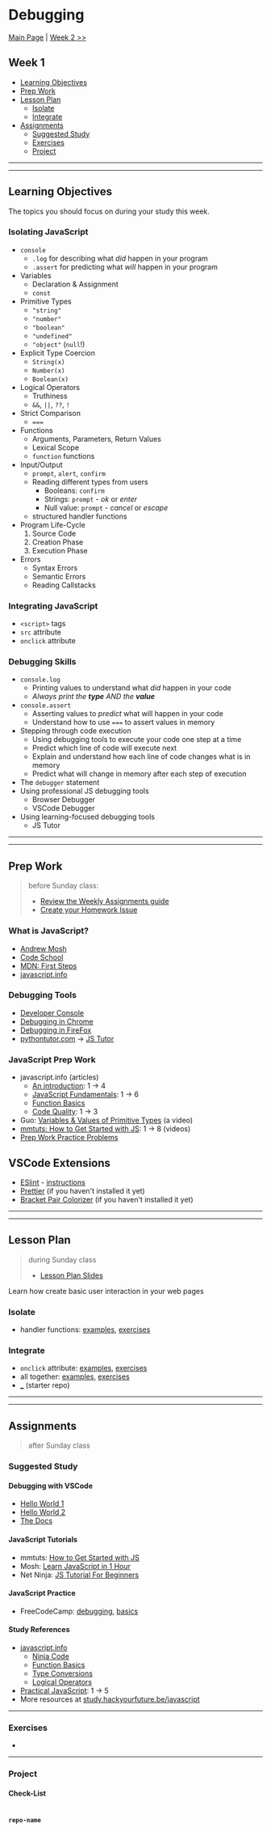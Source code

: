 # Debugging

[Main Page](../README.md) | [Week 2 >>](../week-2/README.md)

## Week 1

- [Learning Objectives](#learning-objectives)
- [Prep Work](#prep-work)
- [Lesson Plan](#lesson-plan)
  - [Isolate](#isolate)
  - [Integrate](#integrate)
- [Assignments](#assignments)
  - [Suggested Study](#suggested-study)
  - [Exercises](#exercises)
  - [Project](#project)

---
---

## Learning Objectives

The topics you should focus on during your study this week.

### Isolating JavaScript

- `console`
  - `.log` for describing what _did_ happen in your program
  - `.assert` for predicting what _will_ happen in your program
- Variables
  - Declaration & Assignment
  - `const`
- Primitive Types
  - `"string"`
  - `"number"`
  - `"boolean"`
  - `"undefined"`
  - `"object"` (`null`!)
- Explicit Type Coercion
  - `String(x)`
  - `Number(x)`
  - `Boolean(x)`
- Logical Operators
  - Truthiness
  - `&&`, `||`, `??`, `!`
- Strict Comparison
  - `===`
- Functions
  - Arguments, Parameters, Return Values
  - Lexical Scope
  - `function` functions
- Input/Output
  - `prompt`, `alert`, `confirm`
  - Reading different types from users
    - Booleans: `confirm`
    - Strings: `prompt` - _ok_ or _enter_
    - Null value: `prompt` - _cancel_ or _escape_
  - structured handler functions
- Program Life-Cycle
  1. Source Code
  1. Creation Phase
  1. Execution Phase
- Errors
  - Syntax Errors
  - Semantic Errors
  - Reading Callstacks

### Integrating JavaScript

- `<script>` tags
- `src` attribute
- `onclick` attribute

### Debugging Skills

- `console.log`
  - Printing values to understand what _did_ happen in your code
  - _Always print the **type** AND the **value**_
- `console.assert`
  - Asserting values to _predict_ what will happen in your code
  - Understand how to use `===` to assert values in memory
- Stepping through code execution
  - Using debugging tools to execute your code one step at a time
  - Predict which line of code will execute next
  - Explain and understand how each line of code changes what is in memory
  - Predict what will change in memory after each step of execution
- The `debugger` statement
- Using professional JS debugging tools
  - Browser Debugger
  - VSCode Debugger
- Using learning-focused debugging tools
  - JS Tutor

---
---

## Prep Work

> before Sunday class:
> - [Review the Weekly Assignments guide](https://home.hackyourfuture.be/students/weekly-assignments)
> - [Create your Homework Issue](https://home.hackyourfuture.be/students/homework-issues)

### What is JavaScript?

- [Andrew Mosh](https://www.youtube.com/watch?v=upDLs1sn7g4)
- [Code School](https://www.youtube.com/watch?v=nItSSTwBvSU)
- [MDN: First Steps](https://developer.mozilla.org/en-US/docs/Learn/JavaScript/First_steps/What_is_JavaScript)
- [javascript.info](https://javascript.info/intro)

### Debugging Tools

- [Developer Console](https://javascript.info/devtools)
- [Debugging in Chrome](https://javascript.info/debugging-chrome)
- [Debugging in FireFox](https://developer.mozilla.org/en-US/docs/Tools/Debugger)
- [pythontutor.com](http://pythontutor.com/) -> [JS Tutor](http://pythontutor.com/javascript.html)

### JavaScript Prep Work

- javascript.info (articles)
  - [An introduction](https://javascript.info/getting-started): 1 -> 4
  - [JavaScript Fundamentals](https://javascript.info/first-steps): 1 -> 6
  - [Function Basics](https://javascript.info/function-basics)
  - [Code Quality](https://javascript.info/code-quality): 1 -> 3
- Guo: [Variables & Values of Primitive Types](https://www.youtube.com/watch?v=pHt_tKYUgbo&list=PLzV58Zm8FuBJFfQN5il3ujx6FDAY8Ds3u&index=2) (a video)
- [mmtuts: How to Get Started with JS](https://www.youtube.com/watch?v=ItYye9h_RXg&list=PL0eyrZgxdwhxNGMWROnaY35NLyEjTqcgB&index=1): 1 -> 8 (videos)
- [Prep Work Practice Problems](https://hackyourfuture.be/debugging/week-1/prep)

## VSCode Extensions

- [ESlint](https://marketplace.visualstudio.com/items?itemName=dbaeumer.vscode-eslint) - [instructions](http://shripalsoni.com/blog/configure-eslint-in-visual-studio-code/)
- [Prettier](https://marketplace.visualstudio.com/items?itemName=esbenp.prettier-vscode) (if you haven't installed it yet)
- [Bracket Pair Colorizer](https://marketplace.visualstudio.com/items?itemName=CoenraadS.bracket-pair-colorizer) (if you haven't installed it yet)

---
---

## Lesson Plan

> during Sunday class
> - [Lesson Plan Slides](https://hackyourfuture.be/debugging/week-1)

Learn how create basic user interaction in your web pages

### Isolate

- handler functions: [examples](../isolate/variables-examples), [exercises](../isolate/variables-exercises)

### Integrate

- `onclick` attribute: [examples](), [exercises]()
- all together:  [examples](../isolate/variables-examples), [exercises](../isolate/variables-exercises)
- [\_](https://github.com/hackyourfuturebelgium/coming-soon) (starter repo)

---
---

## Assignments

> after Sunday class

### Suggested Study

#### Debugging with VSCode

- [Hello World 1](https://www.youtube.com/watch?v=DsH-fizHkcY)
- [Hello World 2](https://www.youtube.com/watch?v=dvXEAs-00AA)
- [The Docs](https://code.visualstudio.com/Docs/editor/debugging)

#### JavaScript Tutorials

- mmtuts: [How to Get Started with JS](https://www.youtube.com/watch?v=ItYye9h_RXg&list=PL0eyrZgxdwhxNGMWROnaY35NLyEjTqcgB&index=1)
- Mosh: [Learn JavaScript in 1 Hour](https://www.youtube.com/watch?v=W6NZfCO5SIk)
- Net Ninja: [JS Tutorial For Beginners](https://www.youtube.com/watch?v=qoSksQ4s_hg&list=PL4cUxeGkcC9i9Ae2D9Ee1RvylH38dKuET)

#### JavaScript Practice

- FreeCodeCamp: [debugging](https://www.freecodecamp.org/learn/javascript-algorithms-and-data-structures/debugging/), [basics](https://www.freecodecamp.org/learn/javascript-algorithms-and-data-structures/basic-javascript/)

#### Study References

- [javascript.info](https://javascript.info)
  - [Ninja Code](https://javascript.info/ninja-code)
  - [Function Basics](https://javascript.info/function-basics)
  - [Type Conversions](https://javascript.info/type-conversions)
  - [Logical Operators](https://javascript.info/logical-operators)
- [Practical JavaScript](https://shawnr.gitbooks.io/practical-introduction-to-javascript/): 1 -> 5
- More resources at [study.hackyourfuture.be/javascript](https://study.hackyourfuture.be/javascript)

---

### Exercises

-

---

### Project

#### Check-List

```md

```

#### `repo-name`
